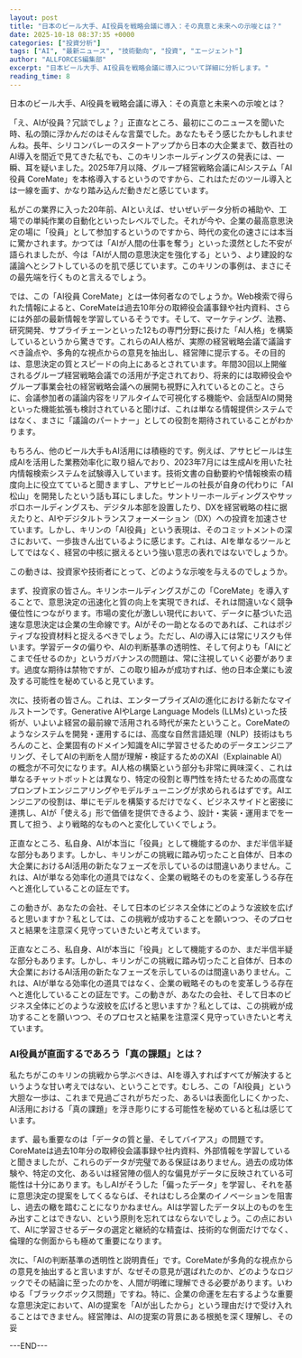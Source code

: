 ```yaml
---
layout: post
title: "日本のビール大手、AI役員を戦略会議に導入：その真意と未来への示唆とは？"
date: 2025-10-18 08:37:35 +0000
categories: ["投資分析"]
tags: ["AI", "最新ニュース", "技術動向", "投資", "エージェント"]
author: "ALLFORCES編集部"
excerpt: "日本ビール大手、AI役員を戦略会議に導入について詳細に分析します。"
reading_time: 8
---
```


日本のビール大手、AI役員を戦略会議に導入：その真意と未来への示唆とは？

「え、AIが役員？冗談でしょ？」正直なところ、最初にこのニュースを聞いた時、私の頭に浮かんだのはそんな言葉でした。あなたもそう感じたかもしれませんね。長年、シリコンバレーのスタートアップから日本の大企業まで、数百社のAI導入を間近で見てきた私でも、このキリンホールディングスの発表には、一瞬、耳を疑いました。2025年7月以降、グループ経営戦略会議にAIシステム「AI役員 CoreMate」を本格導入するというのですから、これはただのツール導入とは一線を画す、かなり踏み込んだ動きだと感じています。

私がこの業界に入った20年前、AIといえば、せいぜいデータ分析の補助や、工場での単純作業の自動化といったレベルでした。それが今や、企業の最高意思決定の場に「役員」として参加するというのですから、時代の変化の速さには本当に驚かされます。かつては「AIが人間の仕事を奪う」といった漠然とした不安が語られましたが、今は「AIが人間の意思決定を強化する」という、より建設的な議論へとシフトしているのを肌で感じています。このキリンの事例は、まさにその最先端を行くものと言えるでしょう。

では、この「AI役員 CoreMate」とは一体何者なのでしょうか。Web検索で得られた情報によると、CoreMateは過去10年分の取締役会議事録や社内資料、さらには外部の最新情報を学習しているそうです。そして、マーケティング、法務、研究開発、サプライチェーンといった12もの専門分野に長けた「AI人格」を構築しているというから驚きです。これらのAI人格が、実際の経営戦略会議で議論すべき論点や、多角的な視点からの意見を抽出し、経営陣に提示する。その目的は、意思決定の質とスピードの向上にあるとされています。年間30回以上開催されるグループ経営戦略会議での活用が予定されており、将来的には取締役会やグループ事業会社の経営戦略会議への展開も視野に入れているとのこと。さらに、会議参加者の議論内容をリアルタイムで可視化する機能や、会話型AIの開発といった機能拡張も検討されていると聞けば、これは単なる情報提供システムではなく、まさに「議論のパートナー」としての役割を期待されていることがわかります。

もちろん、他のビール大手もAI活用には積極的です。例えば、アサヒビールは生成AIを活用した業務効率化に取り組んでおり、2023年7月には生成AIを用いた社内情報検索システムを試験導入しています。技術文書の自動要約や情報検索の精度向上に役立てていると聞きますし、アサヒビールの社長が自身の代わりに「AI松山」を開発したという話も耳にしました。サントリーホールディングスやサッポロホールディングスも、デジタル本部を設置したり、DXを経営戦略の柱に据えたりと、AIやデジタルトランスフォーメーション（DX）への投資を加速させています。しかし、キリンの「AI役員」という表現は、そのコミットメントの深さにおいて、一歩抜きん出ているように感じます。これは、AIを単なるツールとしてではなく、経営の中核に据えるという強い意志の表れではないでしょうか。

この動きは、投資家や技術者にとって、どのような示唆を与えるのでしょうか。

まず、投資家の皆さん。キリンホールディングスがこの「CoreMate」を導入することで、意思決定の迅速化と質の向上を実現できれば、それは間違いなく競争優位性につながります。市場の変化が激しい現代において、データに基づいた迅速な意思決定は企業の生命線です。AIがその一助となるのであれば、これはポジティブな投資材料と捉えるべきでしょう。ただし、AIの導入には常にリスクも伴います。学習データの偏りや、AIの判断基準の透明性、そして何よりも「AIにどこまで任せるのか」というガバナンスの問題は、常に注視していく必要があります。過度な期待は禁物ですが、この取り組みが成功すれば、他の日本企業にも波及する可能性を秘めていると見ています。

次に、技術者の皆さん。これは、エンタープライズAIの進化における新たなマイルストーンです。Generative AIやLarge Language Models (LLMs)といった技術が、いよいよ経営の最前線で活用される時代が来たということ。CoreMateのようなシステムを開発・運用するには、高度な自然言語処理（NLP）技術はもちろんのこと、企業固有のドメイン知識をAIに学習させるためのデータエンジニアリング、そしてAIの判断を人間が理解・検証するためのXAI（Explainable AI）の概念が不可欠になります。AI人格の構築という部分も非常に興味深く、これは単なるチャットボットとは異なり、特定の役割と専門性を持たせるための高度なプロンプトエンジニアリングやモデルチューニングが求められるはずです。AIエンジニアの役割は、単にモデルを構築するだけでなく、ビジネスサイドと密接に連携し、AIが「使える」形で価値を提供できるよう、設計・実装・運用までを一貫して担う、より戦略的なものへと変化していくでしょう。

正直なところ、私自身、AIが本当に「役員」として機能するのか、まだ半信半疑な部分もあります。しかし、キリンがこの挑戦に踏み切ったこと自体が、日本の大企業におけるAI活用の新たなフェーズを示しているのは間違いありません。これは、AIが単なる効率化の道具ではなく、企業の戦略そのものを変革しうる存在へと進化していることの証左です。

この動きが、あなたの会社、そして日本のビジネス全体にどのような波紋を広げると思いますか？私としては、この挑戦が成功することを願いつつ、そのプロセスと結果を注意深く見守っていきたいと考えています。

正直なところ、私自身、AIが本当に「役員」として機能するのか、まだ半信半疑な部分もあります。しかし、キリンがこの挑戦に踏み切ったこと自体が、日本の大企業におけるAI活用の新たなフェーズを示しているのは間違いありません。これは、AIが単なる効率化の道具ではなく、企業の戦略そのものを変革しうる存在へと進化していることの証左です。この動きが、あなたの会社、そして日本のビジネス全体にどのような波紋を広げると思いますか？私としては、この挑戦が成功することを願いつつ、そのプロセスと結果を注意深く見守っていきたいと考えています。

### AI役員が直面するであろう「真の課題」とは？

私たちがこのキリンの挑戦から学ぶべきは、AIを導入すればすべてが解決するというような甘い考えではない、ということです。むしろ、この「AI役員」という大胆な一歩は、これまで見過ごされがちだった、あるいは表面化しにくかった、AI活用における「真の課題」を浮き彫りにする可能性を秘めていると私は感じています。

まず、最も重要なのは「データの質と量、そしてバイアス」の問題です。CoreMateは過去10年分の取締役会議事録や社内資料、外部情報を学習していると聞きましたが、これらのデータが完璧である保証はありません。過去の成功体験や、特定の文化、あるいは経営陣の個人的な偏見がデータに反映されている可能性は十分にあります。もしAIがそうした「偏ったデータ」を学習し、それを基に意思決定の提案をしてくるならば、それはむしろ企業のイノベーションを阻害し、過去の轍を踏むことになりかねません。AIは学習したデータ以上のものを生み出すことはできない、という原則を忘れてはならないでしょう。この点において、AIに学習させるデータの選定と継続的な精査は、技術的な側面だけでなく、倫理的な側面からも極めて重要になります。

次に、「AIの判断基準の透明性と説明責任」です。CoreMateが多角的な視点からの意見を抽出すると言いますが、なぜその意見が選ばれたのか、どのようなロジックでその結論に至ったのかを、人間が明確に理解できる必要があります。いわゆる「ブラックボックス問題」ですね。特に、企業の命運を左右するような重要な意思決定において、AIの提案を「AIが出したから」という理由だけで受け入れることはできません。経営陣は、AIの提案の背景にある根拠を深く理解し、その妥

---END---